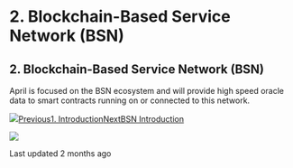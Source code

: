 # 2. Blockchain-Based Service Network \(BSN\)

## 2. Blockchain-Based Service Network \(BSN\)

April is focused on the BSN ecosystem and will provide high speed oracle data to smart contracts running on or connected to this network.

![](https://gblobscdn.gitbook.com/assets%2F-MXgjXcdBnf9wfGibY6y%2F-MYGulhz7VmC-HU5ltF5%2F-MYGv5je8eXYnWT5N7Uo%2FEy2v_LzVcAQJWTf.jpeg?alt=media&token=5d7a30cd-3e42-4276-ab59-15ebee90c8cb)[Previous1. Introduction](1.-introduction-1.md)[NextBSN Introduction](bsn-introduction-1.md)

![](https://lh6.googleusercontent.com/-a8cJDF6tpEA/AAAAAAAAAAI/AAAAAAAAAAA/AMZuucnaStLJdO2TuNwJGqb9btFVlr0aOA/s96-c/photo.jpg)

Last updated 2 months ago

